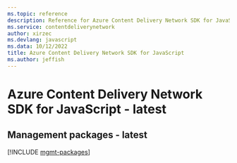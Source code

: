 ```yaml
---
ms.topic: reference
description: Reference for Azure Content Delivery Network SDK for JavaScript
ms.service: contentdeliverynetwork
author: xirzec
ms.devlang: javascript
ms.data: 10/12/2022
title: Azure Content Delivery Network SDK for JavaScript
ms.author: jeffish
---
```

# Azure Content Delivery Network SDK for JavaScript - latest

## Management packages - latest
[!INCLUDE [mgmt-packages](content-delivery-network-mgmt-index.md)]